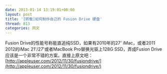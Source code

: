 ```yaml
---
date: 2013-01-14 13:19:01+00:00
layout: post
title: '[转载]如何制作自己的 Fusion Drive 硬盘'
thread: 813
categories: 网文
---
```


Fusion Drive的性能号称能直追纯SSD，如果有2010年的27' iMac，或者2011 2012的iMac 21'/27'或者MacBook Pro替换光驱上128G SSD，弄成Fusion Drive 应该是一个非常不错的方案。直接上原文吧：[http://appleuser.com/2012/11/30/fusiondrive/](http://appleuser.com/2012/11/30/fusiondrive/)

 

 
